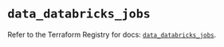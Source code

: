 # `data_databricks_jobs`

Refer to the Terraform Registry for docs: [`data_databricks_jobs`](https://registry.terraform.io/providers/databricks/databricks/1.61.0/docs/data-sources/jobs).
